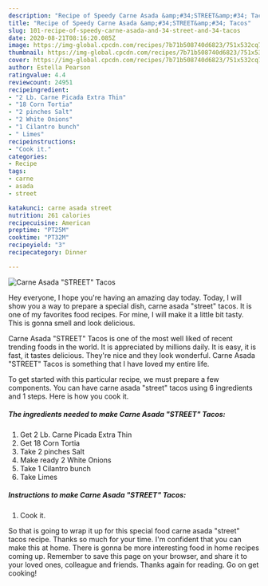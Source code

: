 ```yaml
---
description: "Recipe of Speedy Carne Asada &amp;#34;STREET&amp;#34; Tacos"
title: "Recipe of Speedy Carne Asada &amp;#34;STREET&amp;#34; Tacos"
slug: 101-recipe-of-speedy-carne-asada-and-34-street-and-34-tacos
date: 2020-08-21T08:16:20.085Z
image: https://img-global.cpcdn.com/recipes/7b71b508740d6823/751x532cq70/carne-asada-street-tacos-recipe-main-photo.jpg
thumbnail: https://img-global.cpcdn.com/recipes/7b71b508740d6823/751x532cq70/carne-asada-street-tacos-recipe-main-photo.jpg
cover: https://img-global.cpcdn.com/recipes/7b71b508740d6823/751x532cq70/carne-asada-street-tacos-recipe-main-photo.jpg
author: Estella Pearson
ratingvalue: 4.4
reviewcount: 24951
recipeingredient:
- "2 Lb. Carne Picada Extra Thin"
- "18 Corn Tortia"
- "2 pinches Salt"
- "2 White Onions"
- "1 Cilantro bunch"
- " Limes"
recipeinstructions:
- "Cook it."
categories:
- Recipe
tags:
- carne
- asada
- street

katakunci: carne asada street 
nutrition: 261 calories
recipecuisine: American
preptime: "PT25M"
cooktime: "PT32M"
recipeyield: "3"
recipecategory: Dinner

---
```



![Carne Asada &#34;STREET&#34; Tacos](https://img-global.cpcdn.com/recipes/7b71b508740d6823/751x532cq70/carne-asada-street-tacos-recipe-main-photo.jpg)

Hey everyone, I hope you're having an amazing day today. Today, I will show you a way to prepare a special dish, carne asada &#34;street&#34; tacos. It is one of my favorites food recipes. For mine, I will make it a little bit tasty. This is gonna smell and look delicious.



Carne Asada &#34;STREET&#34; Tacos is one of the most well liked of recent trending foods in the world. It is appreciated by millions daily. It is easy, it is fast, it tastes delicious. They're nice and they look wonderful. Carne Asada &#34;STREET&#34; Tacos is something that I have loved my entire life.


To get started with this particular recipe, we must prepare a few components. You can have carne asada &#34;street&#34; tacos using 6 ingredients and 1 steps. Here is how you cook it.

<!--inarticleads1-->

##### The ingredients needed to make Carne Asada &#34;STREET&#34; Tacos:

1. Get 2 Lb. Carne Picada Extra Thin
1. Get 18 Corn Tortia
1. Take 2 pinches Salt
1. Make ready 2 White Onions
1. Take 1 Cilantro bunch
1. Take  Limes




<!--inarticleads2-->

##### Instructions to make Carne Asada &#34;STREET&#34; Tacos:

1. Cook it.




So that is going to wrap it up for this special food carne asada &#34;street&#34; tacos recipe. Thanks so much for your time. I'm confident that you can make this at home. There is gonna be more interesting food in home recipes coming up. Remember to save this page on your browser, and share it to your loved ones, colleague and friends. Thanks again for reading. Go on get cooking!
